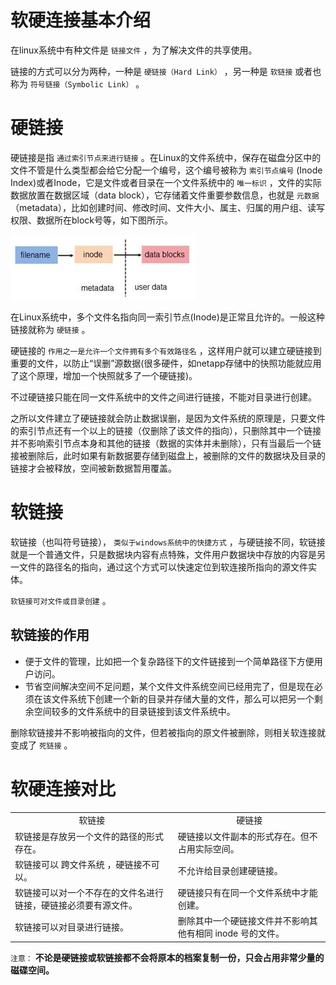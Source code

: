 # 软硬连接基本介绍

 在linux系统中有种文件是 `链接文件` ，为了解决文件的共享使用。
 
 链接的方式可以分为两种，一种是 `硬链接（Hard Link）` ，另一种是 `软链接` 或者也称为 `符号链接（Symbolic Link）` 。

# 硬链接

硬链接是指 `通过索引节点来进行链接` 。在Linux的文件系统中，保存在磁盘分区中的文件不管是什么类型都会给它分配一个编号，这个编号被称为 `索引节点编号` (Inode Index)或者Inode，它是文件或者目录在一个文件系统中的 `唯一标识` ，文件的实际数据放置在数据区域（data block），它存储着文件重要参数信息，也就是 `元数据` （metadata），比如创建时间、修改时间、文件大小、属主、归属的用户组、读写权限、数据所在block号等，如下图所示。

![Linux文件存储原理图](assets/images/Linux文件存储原理图.png)

在Linux系统中，多个文件名指向同一索引节点(Inode)是正常且允许的。一般这种链接就称为 `硬链接` 。

硬链接的 `作用之一是允许一个文件拥有多个有效路径名` ，这样用户就可以建立硬链接到重要的文件，以防止“误删”源数据(很多硬件，如netapp存储中的快照功能就应用了这个原理，增加一个快照就多了一个硬链接)。

不过硬链接只能在同一文件系统中的文件之间进行链接，不能对目录进行创建。

之所以文件建立了硬链接就会防止数据误删，是因为文件系统的原理是，只要文件的索引节点还有一个以上的链接（仅删除了该文件的指向），只删除其中一个链接并不影响索引节点本身和其他的链接（数据的实体并未删除），只有当最后一个链接被删除后，此时如果有新数据要存储到磁盘上，被删除的文件的数据块及目录的链接才会被释放，空间被新数据暂用覆盖。

# 软链接

 软链接（也叫符号链接）， `类似于windows系统中的快捷方式` ，与硬链接不同，软链接就是一个普通文件，只是数据块内容有点特殊，文件用户数据块中存放的内容是另一文件的路径名的指向，通过这个方式可以快速定位到软连接所指向的源文件实体。
 
`软链接可对文件或目录创建` 。

## 软链接的作用

* 便于文件的管理，比如把一个复杂路径下的文件链接到一个简单路径下方便用户访问。
* 节省空间解决空间不足问题，某个文件文件系统空间已经用完了，但是现在必须在该文件系统下创建一个新的目录并存储大量的文件，那么可以把另一个剩余空间较多的文件系统中的目录链接到该文件系统中。

删除软链接并不影响被指向的文件，但若被指向的原文件被删除，则相关软连接就变成了 `死链接` 。

# 软硬连接对比

<table>
    <tbody>
        <tr>
            <td align="center">软链接</td>
            <td align="center">硬链接</td>
        </tr>
        <tr>
            <td>软链接是存放另一个文件的路径的形式存在。</td>
            <td>硬链接以文件副本的形式存在。但不占用实际空间。</td>
        </tr>
        <tr>
            <td>软链接可以 跨文件系统 ，硬链接不可以。</td>
            <td>不允许给目录创建硬链接。</td>
        </tr>
        <tr>
            <td>软链接可以对一个不存在的文件名进行链接，硬链接必须要有源文件。</td>
            <td>硬链接只有在同一个文件系统中才能创建。</td>
        </tr>
        <tr>
            <td>软链接可以对目录进行链接。</td>
            <td>删除其中一个硬链接文件并不影响其他有相同 inode 号的文件。</td>
        </tr>
    </tbody>
</table>

`注意：` **不论是硬链接或软链接都不会将原本的档案复制一份，只会占用非常少量的磁碟空间。**
